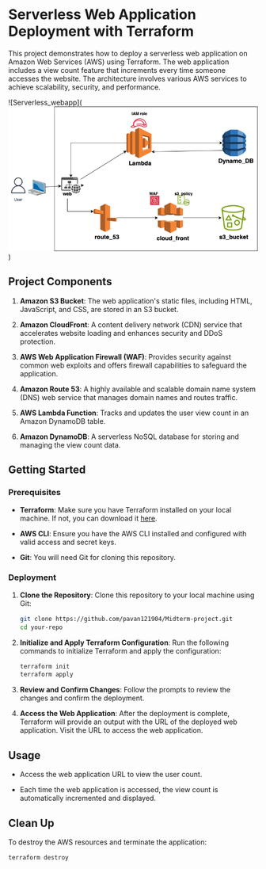 # Serverless Web Application Deployment with Terraform

This project demonstrates how to deploy a serverless web application on Amazon Web Services (AWS) using Terraform. The web application includes a view count feature that increments every time someone accesses the website. The architecture involves various AWS services to achieve scalability, security, and performance.

![Serverless_webapp](![Alt text](project.drawio.png))

## Project Components

1. **Amazon S3 Bucket**: The web application's static files, including HTML, JavaScript, and CSS, are stored in an S3 bucket.

2. **Amazon CloudFront**: A content delivery network (CDN) service that accelerates website loading and enhances security and DDoS protection.

3. **AWS Web Application Firewall (WAF)**: Provides security against common web exploits and offers firewall capabilities to safeguard the application.

4. **Amazon Route 53**: A highly available and scalable domain name system (DNS) web service that manages domain names and routes traffic.

5. **AWS Lambda Function**: Tracks and updates the user view count in an Amazon DynamoDB table.

6. **Amazon DynamoDB**: A serverless NoSQL database for storing and managing the view count data.

## Getting Started

### Prerequisites

- **Terraform**: Make sure you have Terraform installed on your local machine. If not, you can download it [here](https://www.terraform.io/downloads.html).

- **AWS CLI**: Ensure you have the AWS CLI installed and configured with valid access and secret keys.

- **Git**: You will need Git for cloning this repository.

### Deployment

1. **Clone the Repository**: Clone this repository to your local machine using Git:

    ```bash
    git clone https://github.com/pavan121904/Midterm-project.git
    cd your-repo
    ```

2. **Initialize and Apply Terraform Configuration**: Run the following commands to initialize Terraform and apply the configuration:

    ```bash
    terraform init
    terraform apply
    ```

3. **Review and Confirm Changes**: Follow the prompts to review the changes and confirm the deployment.

4. **Access the Web Application**: After the deployment is complete, Terraform will provide an output with the URL of the deployed web application. Visit the URL to access the web application.

## Usage

- Access the web application URL to view the user count.

- Each time the web application is accessed, the view count is automatically incremented and displayed.

## Clean Up

To destroy the AWS resources and terminate the application:

```bash
terraform destroy
